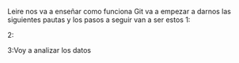 Leire nos va a enseñar como funciona Git
va a empezar a darnos las siguientes pautas y los pasos a seguir van a ser estos
1:

2:

3:Voy a analizar los datos